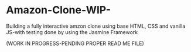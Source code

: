 # Amazon-Clone-WIP-
Building a fully interactive amzon clone using base HTML, CSS and vanilla JS-with testing done by using the Jasmine Framework

(WORK IN PROGRESS-PENDING PROPER READ ME FILE)
